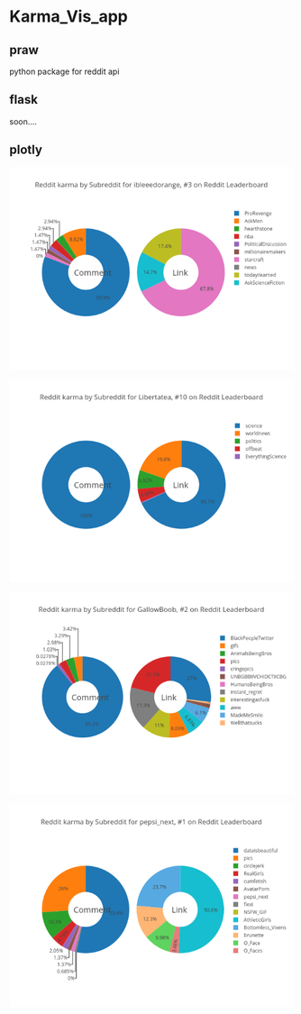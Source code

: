 # Karma_Vis_app

## praw  
python package for reddit api 

## flask 
soon.... 

## plotly 

![Alt text](/plots/karmaibleeedorange.png?raw=true "Karma Vis" )

![Alt text](/plots/karmaLibertatea.png?raw=true "Karma Vis" )

![Alt text](/plots/karmaGallowBoob.png?raw=true "Karma Vis" )

![Alt text](/plots/karmapepsi_next.png?raw=true "Karma Vis" )

